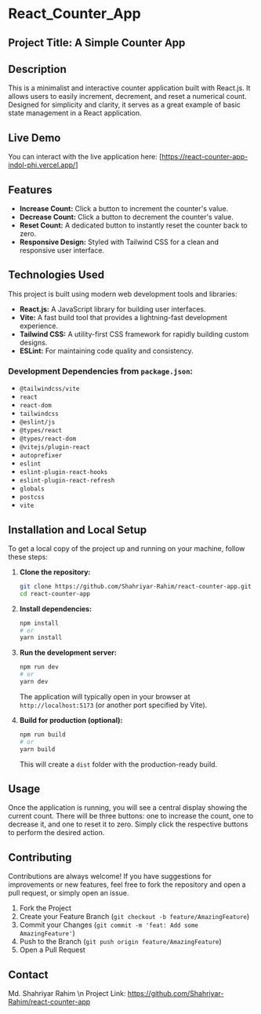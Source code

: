# React_Counter_App

## Project Title: A Simple Counter App

## Description

This is a minimalist and interactive counter application built with React.js. It allows users to easily increment, decrement, and reset a numerical count. Designed for simplicity and clarity, it serves as a great example of basic state management in a React application.

## Live Demo

You can interact with the live application here: [https://react-counter-app-indol-phi.vercel.app/]

## Features

* **Increase Count:** Click a button to increment the counter's value.
* **Decrease Count:** Click a button to decrement the counter's value.
* **Reset Count:** A dedicated button to instantly reset the counter back to zero.
* **Responsive Design:** Styled with Tailwind CSS for a clean and responsive user interface.

## Technologies Used

This project is built using modern web development tools and libraries:

* **React.js:** A JavaScript library for building user interfaces.
* **Vite:** A fast build tool that provides a lightning-fast development experience.
* **Tailwind CSS:** A utility-first CSS framework for rapidly building custom designs.
* **ESLint:** For maintaining code quality and consistency.

### Development Dependencies from `package.json`:

* `@tailwindcss/vite`
* `react`
* `react-dom`
* `tailwindcss`
* `@eslint/js`
* `@types/react`
* `@types/react-dom`
* `@vitejs/plugin-react`
* `autoprefixer`
* `eslint`
* `eslint-plugin-react-hooks`
* `eslint-plugin-react-refresh`
* `globals`
* `postcss`
* `vite`

## Installation and Local Setup

To get a local copy of the project up and running on your machine, follow these steps:

1.  **Clone the repository:**
    ```bash
    git clone https://github.com/Shahriyar-Rahim/react-counter-app.git
    cd react-counter-app
    ```
2.  **Install dependencies:**
    ```bash
    npm install
    # or
    yarn install
    ```
3.  **Run the development server:**
    ```bash
    npm run dev
    # or
    yarn dev
    ```
    The application will typically open in your browser at `http://localhost:5173` (or another port specified by Vite).

4.  **Build for production (optional):**
    ```bash
    npm run build
    # or
    yarn build
    ```
    This will create a `dist` folder with the production-ready build.

## Usage

Once the application is running, you will see a central display showing the current count. There will be three buttons: one to increase the count, one to decrease it, and one to reset it to zero. Simply click the respective buttons to perform the desired action.

## Contributing

Contributions are always welcome! If you have suggestions for improvements or new features, feel free to fork the repository and open a pull request, or simply open an issue.

1.  Fork the Project
2.  Create your Feature Branch (`git checkout -b feature/AmazingFeature`)
3.  Commit your Changes (`git commit -m 'feat: Add some AmazingFeature'`)
4.  Push to the Branch (`git push origin feature/AmazingFeature`)
5.  Open a Pull Request

## Contact

Md. Shahriyar Rahim
\n
Project Link: https://github.com/Shahriyar-Rahim/react-counter-app
````